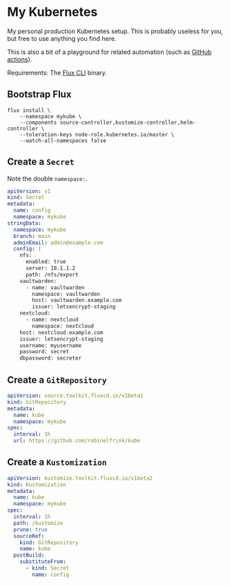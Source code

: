 # My Kubernetes

My personal production Kubernetes setup. This is probably useless for you,
but free to use anything you find here.

This is also a bit of a playground for related automation (such as
[GitHub actions](https://github.com/features/actions)).

Requirements: The
[Flux CLI](https://fluxcd.io/docs/installation/#install-the-flux-cli)
binary.

## Bootstrap Flux

```shell
flux install \
    --namespace mykube \
    --components source-controller,kustomize-controller,helm-controller \
    --toleration-keys node-role.kubernetes.io/master \
    --watch-all-namespaces false
```

## Create a `Secret`

Note the double `namespace:`.

```yaml
apiVersion: v1
kind: Secret
metadata:
  name: config
  namespace: mykube
stringData:
  namespace: mykube
  branch: main
  adminEmail: admin@example.com
  config: |
    nfs:
      enabled: true
      server: 10.1.1.2
      path: /nfs/export
    vaultwarden:
      - name: vaultwarden
        namespace: vaultwarden
        host: vaultwarden.example.com
        issuer: letsencrypt-staging
    nextcloud:
      - name: nextcloud
        namespace: nextcloud
	host: nextcloud.example.com
	issuer: letsencrypt-staging
	username: myusername
	password: secret
	dbpassword: secreter
```

## Create a `GitRepository`

```yaml
apiVersion: source.toolkit.fluxcd.io/v1beta1
kind: GitRepository
metadata:
  name: kube
  namespace: mykube
spec:
  interval: 1h
  url: https://github.com/robinelfrink/kube
```

## Create a `Kustomization`

```yaml
apiVersion: kustomize.toolkit.fluxcd.io/v1beta2
kind: Kustomization
metadata:
  name: kube
  namespace: mykube
spec:
  interval: 1h
  path: /kustomize
  prune: true
  sourceRef:
    kind: GitRepository
    name: kube
  postBuild:
    substituteFrom:
      - kind: Secret
        name: config
```
